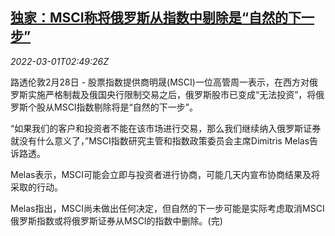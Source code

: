 <!--1646103662000-->
[独家：MSCI称将俄罗斯从指数中剔除是“自然的下一步”](https://cn.reuters.com/article/exclusive-msci-russia-0228-mon-idCNKBS2KY37T)
------

<div><i>2022-03-01T02:49:26Z</i></div><p>路透伦敦2月28日 - 股票指数提供商明晟(MSCI)一位高管周一表示，在西方对俄罗斯实施严格制裁及俄国央行限制交易之后，俄罗斯股市已变成“无法投资”，将俄罗斯个股从MSCI指数剔除将是“自然的下一步”。</p><p>“如果我们的客户和投资者不能在该市场进行交易，那么我们继续纳入俄罗斯证券就没有什么意义了，”MSCI指数研究主管和指数政策委员会主席Dimitris Melas告诉路透。</p><p>Melas表示，MSCI可能会立即与投资者进行协商，可能几天内宣布协商结果及将采取的行动。</p><p>Melas指出，MSCI尚未做出任何决定，但自然的下一步可能是实际考虑取消MSCI俄罗斯指数或将俄罗斯证券从MSCI的指数中删除。(完)</p>
